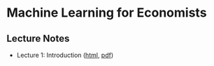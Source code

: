 
# Machine Learning for Economists
## Lecture Notes

+ Lecture 1: Introduction ([html](https://tmieno2.github.io/MS-Applied-Econometrics/Introduction/Introduction_x.html), [pdf](https://tmieno2.github.io/MS-Applied-Econometrics/Introduction/Introduction_x.pdf))

